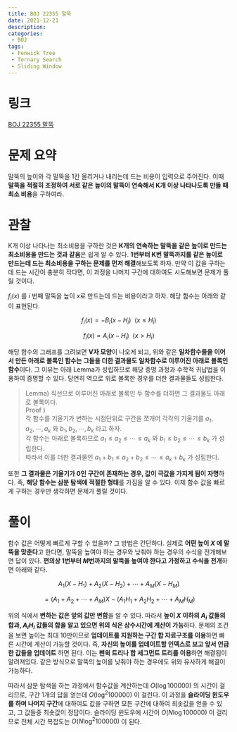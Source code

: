 ```yaml
---
title: BOJ 22355 말뚝
date: 2021-12-21
description:
categories:
 - BOJ
tags:
 - Fenwick Tree
 - Ternary Search
 - Sliding Window
---
```

# 링크
[BOJ 22355 말뚝](https://www.acmicpc.net/problem/22355)

# 문제 요약
말뚝의 높이와 각 말뚝을 1칸 올리거나 내리는데 드는 비용이 입력으로 주어진다. 이때 **말뚝을 적절히 조정하여 서로 같은 높이의 말뚝이 연속해서 K개 이상 나타나도록 만들 때 최소 비용**을 구하여라.

# 관찰
K개 이상 나타나는 최소비용을 구하란 것은 **K개의 연속하는 말뚝을 같은 높이로 만드는 최소비용을 만드는 것과 같음**은 쉽게 알 수 있다. **1번부터 K번 말뚝까지를 같은 높이로 만드는데 드는 최소비용을 구하는 문제를 먼저 해결**해보도록 하자. 만약 이 값을 구하는데 드는 시간이 충분히 작다면, 이 과정을 나머지 구간에 대하여도 시도해보면 문제가 풀릴 것이다.   

$f_i(x)$ 를 $i$ 번째 말뚝을 높이 $x$로 만드는데 드는 비용이라고 하자. 해당 함수는 아래와 같이 표현된다.   

$$ f_i(x)=-B_i(x-H_i) \ \ (x\leq{H_i}) $$

$$ f_i(x)=A_i(x-H_i) \ \ (x>H_i) $$


해당 함수의 그래프를 그려보면 **V자 모양**이 나오게 되고, 위와 같은 **일차함수들을 이어서 만든 아래로 볼록인 함수는 그들을 더한 결과물도 일차함수로 이루어진 아래로 볼록인 함수**이다. 그 이유는 아래 Lemma가 성립하므로 해당 증명 과정과 수학적 귀납법을 이용하여 증명할 수 있다. 당연히 역으로 위로 볼록한 경우를 더한 결과물들도 성립한다.   

> Lemma) 직선으로 이루어진 아래로 볼록인 두 함수를 더하면 그 결과물도 아래로 볼록이다.   
> Proof )   
> 각 함수를 기울기가 변하는 시점단위로 구간을 쪼개어 각각의 기울기를 $a_1, a_2, \cdots{} , a_k$ 와 $b_1, b_2, \cdots{} , b_k$ 라고 하자.   
> 각 함수는 아래로 볼록하므로 $a_1\leq{}a_2\leq{}\cdots{}\leq{}a_k$ 와 $b_1\leq{}b_2\leq{}\cdots{}\leq{}b_k$ 가 성립한다.    
> 따라서 이를 더한 결과물인  $a_1+b_1\leq{}a_2+b_2\leq{}\cdots{}\leq{}a_k+b_k$ 가 성립한다.   

또한 **그 결과물은 기울기가 0인 구간이 존재하는 경우, 값이 극값을 가지게 됨이 자명**하다. 즉, **해당 함수는 삼분 탐색에 적절한 형태**를 가짐을 알 수 있다. 이제 함수 값을 빠르게 구하는 경우만 생각하면 문제가 풀릴 것이다.   

# 풀이
함수 값은 어떻게 빠르게 구할 수 있을까? 그 방법은 간단하다. 실제로 **어떤 높이 $X$ 에 말뚝을 맞춘다**고 한다면, 말뚝을 높여야 하는 경우와 낮춰야 하는 경우의 수식을 전개해보면 답이 있다. **편의상 1번부터 $M$번까지의 말뚝을 높여야 한다고 가정하고 수식을 전개**하면 아래와 같다.   

$$ A_1(X-H_1)+A_2(X-H_2)+\cdots{}+A_M(X-H_M) $$

$$ =(A_1+A_2+\cdots{}+A_M)X-(A_1H_1+A_2H_2+\cdots{}+A_MH_M) $$


위의 식에서 **변하는 값은 앞의 값만 변함**을 알 수 있다. 따라서 **높이 $X$ 이하의 $A_i$ 값들의 합과, $A_iH_i$ 값들의 합을 알고 있으면 위의 식은 상수시간에 계산이 가능**하다. 문제의 조건을 보면 높이는 최대 10만이므로 **업데이트를 지원하는 구간 합 자료구조를 이용**하면 빠른 시간에 계산이 가능할 것이다. 즉, **자신의 높이를 업데이트할 인덱스로 보고 앞서 언급한 값들을 업데이트** 하면 된다. 이는 **펜윅 트리나 합 세그먼트 트리를 이용**하면 해결됨이 알려져있다. 같은 방식으로 말뚝의 높이를 낮춰야 하는 경우에도 위와 유사하게 해결이 가능하다.   

따라서 삼분 탐색을 하는 과정에서 함수값을 계산하는데 $O(\log{100000})$ 의 시간이 걸리므로, 구간 1개의 답을 얻는데 $O(\log^2{100000})$ 이 걸린다. 이 과정을 **슬라이딩 윈도우를 하며 나머지 구간**에 대하여도 값을 구하면 모든 구간에 대하여 최솟값을 얻을 수 있고, 그 값들중 최솟값이 정답이다. 슬라이딩 윈도우에 시간이 $O(N\log{100000})$ 이 걸리므로 전체 시간 복잡도는 $O(N\log^2{100000})$ 이 된다.